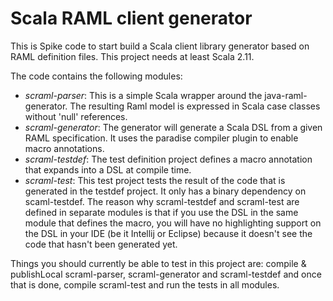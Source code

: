 Scala RAML client generator
===========================

This is Spike code to start build a Scala client library generator based on RAML definition files. This project
needs at least Scala 2.11.

The code contains the following modules:

   * *scraml-parser*: This is a simple Scala wrapper around the java-raml-generator. The resulting Raml model is expressed in Scala case classes without 'null' references.
   * *scraml-generator*: The generator will generate a Scala DSL from a given RAML specification. It uses the paradise compiler plugin to enable macro annotations.
   * *scraml-testdef*: The test definition project defines a macro annotation that expands into a DSL at compile time.
   * *scraml-test*: This test project tests the result of the code that is generated in the testdef project. It only
   has a binary dependency on scaml-testdef. The reason why scraml-testdef and scraml-test are defined in separate
   modules is that if you use the DSL in the same module that defines the macro, you will have no highlighting
   support on the DSL in your IDE (be it Intellij or Eclipse) because it doesn't see the code that hasn't been
   generated yet.

Things you should currently be able to test in this project are: compile & publishLocal scraml-parser, scraml-generator and scraml-testdef and once that is done, compile scraml-test and run the tests in all modules.
